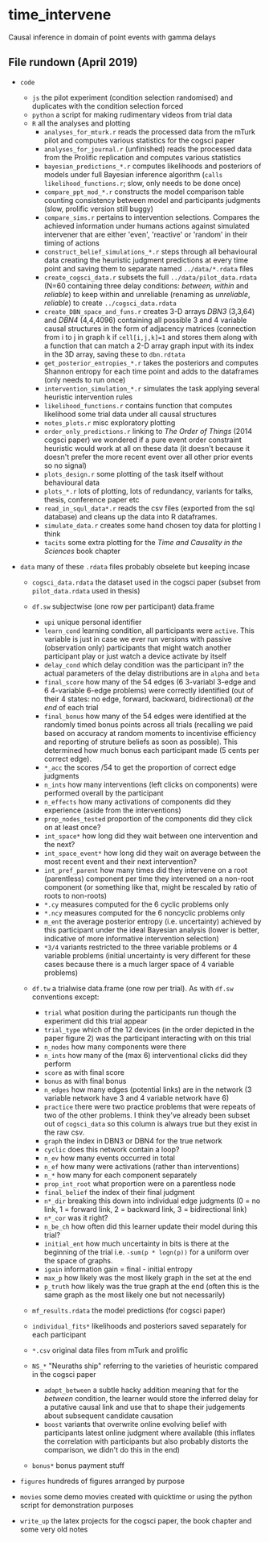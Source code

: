 # time_intervene
Causal inference in domain of point events with gamma delays


## File rundown (April 2019)

- `code`

  - `js` the pilot experiment (condition selection randomised) and duplicates with the condition selection forced
  - `python` a script for making rudimentary videos from trial data
  - `R` all the analyses and plotting
  	- `analyses_for_mturk.r` reads the processed data from the mTurk pilot and computes various statistics for the cogsci paper
  	- `analyses_for_journal.r` (unfinished) reads the processed data from the Prolific replication and computes various statistics
  	- `bayesian_predictions_*.r` computes likelihoods and posteriors of models under full Bayesian inference algorithm (`calls likelihood_functions.r`; slow, only needs to be done once)
  	- `compare_ppt_mod_*.r` constructs the model comparison table counting consistency between model and participants judgments (slow, prolific version still buggy)
  	- `compare_sims.r` pertains to intervention selections.  Compares the achieved information under humans actions against simulated intervener that are either 'even', 'reactive' or 'random' in their timing of actions
  	- `construct_belief_simulations_*.r` steps through all behavioural data creating the heuristic judgment predictions at every time point and saving them to separate named `../data/*.rdata` files
  	- `create_cogsci_data.r` subsets the full `../data/pilot_data.rdata` (N=60 containing three delay conditions: _between, within_ and _reliable_) to keep within and unreliable (renaming as _unreliable_, _reliable_) to create `../cogsci_data.rdata`
  	- `create_DBN_space_and_funs.r` creates 3-D arrays _DBN3_ (3,3,64) and _DBN4_ (4,4,4096) containing all possible 3 and 4 variable causal structures in the form of adjacency matrices (connection from i to j in graph k if `cell[i,j,k]=1` and stores them along with a function that can match a 2-D array graph input with its index in the 3D array, saving these to `dbn.rdtata`
  	- `get_posterior_entropies_*.r` takes the posteriors and computes Shannon entropy for each time point and adds to the dataframes (only needs to run once)
  	- `intervention_simulation_*.r` simulates the task applying several heuristic intervention rules
  	- `likelihood_functions.r` contains function that computes likelihood some trial data under all causal structures
  	- `notes_plots.r` misc exploratory plotting
  	- `order_only_predictions.r` linking to _The Order of Things_ (2014 cogsci paper) we wondered if a pure event order constraint heuristic would work at all on these data (it doesn't because it doesn't prefer the more recent event over all other prior events so no signal)
  	- `plots_design.r` some plotting of the task itself without behavioural data
  	- `plots_*.r` lots of plotting, lots of redundancy, variants for talks, thesis, conference paper etc
  	- `read_in_squl_data*.r` reads the csv files (exported from the sql database) and cleans up the data into R dataframes.
  	- `simulate_data.r` creates some hand chosen toy data for plotting I think
  	- `tacits` some extra plotting for the _Time and Causality in the Sciences_ book chapter

- `data` many of these `.rdata` files probably obselete but keeping incase

	- `cogsci_data.rdata` the dataset used in the cogsci paper (subset from `pilot_data.rdata` used in thesis)
     - `df.sw` subjectwise (one row per participant) data.frame

       - `upi` unique personal identifier
       - `learn_cond` learning condition, all participants were `active`.  This variable is just in case we ever run versions with passive (observation only) participants that might watch another participant play or just watch a device activate by itself
       - `delay_cond` which delay condition was the participant in? the actual parameters of the delay distributions are in `alpha` and `beta`
       - `final_score` how many of the 54 edges (6 3-variabl 3-edge and 6 4-variable 6-edge problems) were correctly identified (out of their 4 states: no edge, forward, backward, bidirectional) _at the end_ of each trial
       - `final_bonus` how many of the 54 edges were identified at the randomly timed bonus points across all trials (recalling we paid based on accuracy at random moments to incentivise efficiency and reporting of struture beliefs as soon as possible).  This determined how much bonus each participant made (5 cents per correct edge).
       - `*_acc` the scores /54 to get the proportion of correct edge judgments
       -  `n_ints` how many interventions (left clicks on components) were performed overall by the participant
       - `n_effects` how many activations of components did they experience (aside from the interventions)
       - `prop_nodes_tested` proportion of the components did they click on at least once?
       - `int_space*` how long did they wait between one intervention and the next?
       - `int_space_event*` how long did they wait on average between the most recent event and their next intervention?
       - `int_pref_parent` how many times did they intervene on a root (parentless) component per time they intervened on a non-root component (or something like that, might be rescaled by ratio of roots to non-roots)
       - `*.cy` measures computed for the 6 cyclic problems only
       - `*.ncy` measures computed for the 6 noncyclic problems only
       - `m_ent` the average posterior entropy (i.e. uncertainty) achieved by this participant under the ideal Bayesian analysis (lower is better, indicative of more informative intervention selection)
       - `*3/4` variants restricted to the three variable problems or 4 variable problems (initial uncertainty is very different for these cases because there is a much larger space of 4 variable problems)

    - `df.tw` a trialwise data.frame (one row per trial).  As with `df.sw` conventions except:
      -  `trial` what position during the participants run though the experiment did this trial appear
      - `trial_type` which of the 12 devices (in the order depicted in the paper figure 2) was the participant interacting with on this trial
      - `n_nodes` how many components were there
      - `n_ints` how many of the (max 6) interventional clicks did they perform
      - `score` as with final score
      - `bonus` as with final bonus
      - `n_edges` how many edges (potential links) are in the network (3 variable network have 3 and 4 variable network have 6)
      - `practice` there were two practice problems that were repeats of two of the other problems.  I think they've already been subset out of `cogsci_data` so this column is always true but they exist in the raw csv.
      - `graph` the index in DBN3 or DBN4 for the true network
      - `cyclic` does this network contain a loop?
      - `n_ev` how many events occurred in total
      - `n_ef` how many were activations (rather than interventions)
      - `n_*` how many for each component separately
      - `prop_int_root` what proportion were on a parentless node
      - `final_belief` the index of their final judgment
      - `n*_dir` breaking this down into individual edge judgments (0 = no link, 1 = forward link, 2 = backward link, 3 = bidirectional link)
      - `n*_cor` was it right?
      - `n_be_ch` how often did this learner update their model during this trial?
      - `initial_ent` how much uncertainty in bits is there at the beginning of the trial i.e. `-sum(p * logn(p))` for a uniform over the space of graphs.
      - `igain` information gain = final - initial entropy
      - `max_p` how likely was the most likely graph in the set at the end
      - `p_truth` how likely was the true graph at the end (often this is the same graph as the most likely one but not necessarily)

	- `mf_results.rdata` the model predictions (for cogsci paper)
	- `individual_fits*` likelihoods and posteriors saved separately for each participant
	- `*.csv` original data files from mTurk and prolific
	- `NS_*` "Neuraths ship" referring to the varieties of heuristic compared in the cogsci paper
		- `adapt_between` a subtle hacky addition meaning that for the _between_ condition, the learner would store the inferred delay for a putative causal link and use that to shape their judgements about subsequent candidate causation
		- `boost` variants that overwrite online evolving belief with participants latest online judgment where available (this inflates the correlation with participants but also probably distorts the comparison, we didn't do this in the end)
  - `bonus*` bonus payment stuff
- `figures` hundreds of figures arranged by purpose

- `movies` some demo movies created with quicktime or using the python script for demonstration purposes

- `write_up` the latex projects for the cogsci paper, the book chapter and some very old notes

